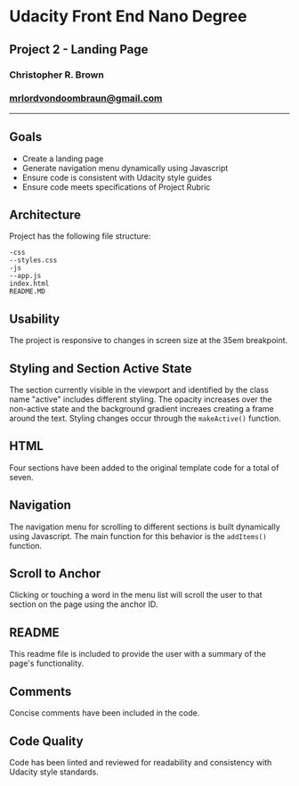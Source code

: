 # Udacity Front End Nano Degree
## Project 2 - Landing Page
### Christopher R. Brown
### mrlordvondoombraun@gmail.com
---
## Goals
* Create a landing page
* Generate navigation menu dynamically using Javascript
* Ensure code is consistent with Udacity style guides
* Ensure code meets specifications of Project Rubric

## Architecture
Project has the following file structure:

    -css
    --styles.css
    -js
    --app.js
    index.html
    README.MD

## Usability
The project is responsive to changes in screen size at the 35em breakpoint.

## Styling and Section Active State
The section currently visible in the viewport and identified by the class name "active" includes different styling.  The opacity increases over the non-active state and the background gradient increaes creating a frame around the text.  Styling changes occur through the `makeActive()` function.

## HTML
Four sections have been added to the original template code for a total of seven.

## Navigation
The navigation menu for scrolling to different sections is built dynamically using Javascript.  The main function for this behavior is the `addItems()` function.

## Scroll to Anchor
Clicking or touching a word in the menu list will scroll the user to that section on the page using the anchor ID.

## README
This readme file is included to provide the user with a summary of the page's functionality.

## Comments
Concise comments have been included in the code.

## Code Quality
Code has been linted and reviewed for readability and consistency with Udacity style standards.

